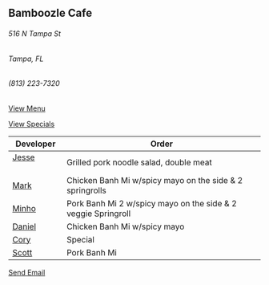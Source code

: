 ## Bamboozle Cafe
###### 516 N Tampa St
###### Tampa, FL
###### (813) 223-7320

[View Menu](http://bamboozlecafe.com/bamboozle-cafe-lunch-menu/)

[View Specials](http://bamboozlecafe.com/bamboozle-cafe-lunch-specials/)

Developer     | Order
--------------|---------------------
[Jesse](https://github.com/jessecurry)              | Grilled pork noodle salad, double meat
[Mark](http://github.com/mark-smithtb)              | Chicken Banh Mi w/spicy mayo on the side & 2 springrolls
[Minho](https://github.com/minhochoi)               | Pork Banh Mi 2 w/spicy mayo on the side & 2 veggie Springroll
[Daniel](https://github.come/dtartaglia)            | Chicken Banh Mi w/spicy mayo
[Cory](https://github.com/Khaladin)                 | Special
[Scott](https://github.com/Khaladin)                | Pork Banh Mi

<a href="mailto:info@bamboozlecafe.com?cc=bamboozlecafe@gmail.com&subject=11:30am%20Haneke%20Design%20Developer Lunch&body=https%3A%2F%2Fgithub.com%2Fhanekedesign%2Fdeveloper-lunch%2Fblob%2Fmaster%2Fbamboozle.md">Send Email</a>
